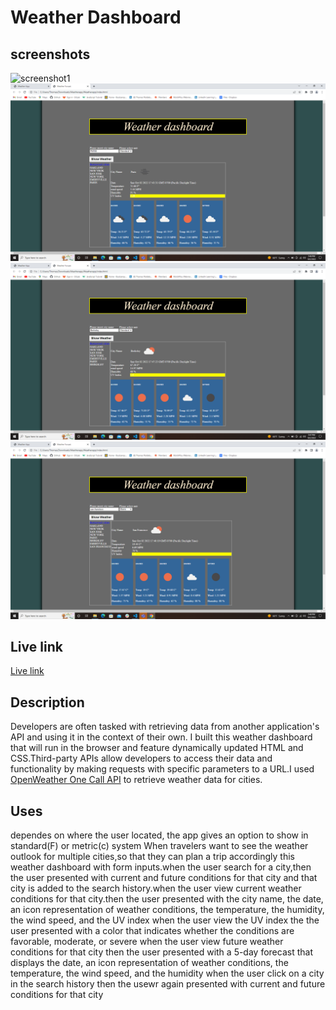 # Weather Dashboard

## screenshots

![screenshot1](./images/wa)
![screenshot2](./images/weather2.png)
![screenshot3](./images/weather3.png)
![screenshot4](./images/weather4.png)

## Live link

[Live link](https://formulaxyz.github.io/weather-app/)

## Description

Developers are often tasked with retrieving data from another application's API and using it in the context of their own. I built
this weather dashboard that will run in the browser and feature dynamically updated HTML and CSS.Third-party APIs allow developers
to access their data and functionality by making requests with specific parameters to a URL.I used [OpenWeather One Call API](https://openweathermap.org/api/one-call-api)
to retrieve weather data for cities.

## Uses

dependes on where the user located, the app gives an option to show in standard(F) or metric(c) system
When travelers want to see the weather outlook for multiple cities,so that they can plan a trip accordingly
this weather dashboard with form inputs.when the user search for a city,then the user presented with current and future conditions
for that city and that city is added to the search history.when the user view current weather conditions for that city.then the
user presented with the city name, the date, an icon representation of weather conditions, the temperature, the humidity, the wind
speed, and the UV index
when the user view the UV index
the the user presented with a color that indicates whether the conditions are favorable, moderate, or severe
when the user view future weather conditions for that city
then the user presented with a 5-day forecast that displays the date, an icon representation of weather conditions, the temperature,
the wind speed, and the humidity
when the user click on a city in the search history
then the usewr again presented with current and future conditions for that city
